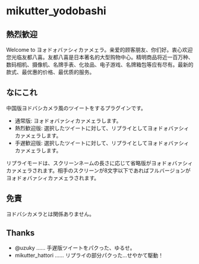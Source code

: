 mikutter_yodobashi
=====================

熱烈歓迎
---
Welcome to ヨォドォバァシィカァメェラ。亲爱的顾客朋友、你们好。衷心欢迎您光临友都八喜。友都八喜是日本著名的大型购物中心。精明商品将近一百万种、数码相机、摄像机、名牌手表、化妆品、电子游戏、名牌箱包等应有尽有。最新的款式、最优惠的价格、最优质的服务。


なにこれ
---
中国版ヨドバシカメラ風のツイートをするプラグインです。

+ 通常版: ヨォドォバァシィカァメェラします。
+ 熱烈歓迎版: 選択したツイートに対して、リプライとしてヨォドォバァシィカァメェラします。
+ 手遅歓迎版: 選択したツイートに対して、リプライとしてヨォドォバァシィカァメェラします。

リプライモードは、スクリーンネームの長さに応じて省略版がヨォドォバァシィカァメェラされます。相手のスクリーンが8文字以下であればフルバージョンがヨォドォバァシィカァメェラされます。

免責
---
ヨドバシカメラとは関係ありません。


Thanks
---
+ @uzuky ...... 手遅版ツイートをパクった、ゆるせ。
+ mikutter_hattori ...... リプライの部分パクった…せやかて駆動！
